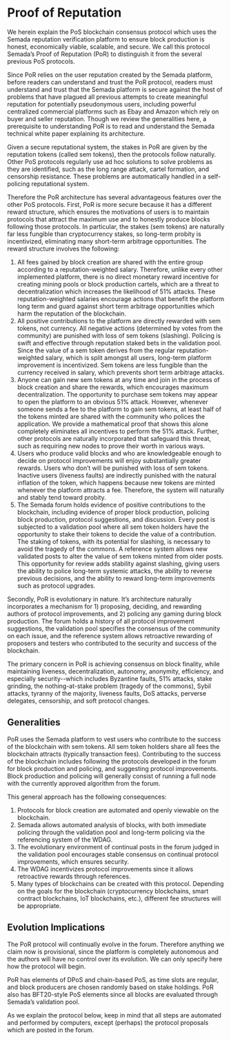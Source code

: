 # Proof of Reputation

We herein explain the PoS blockchain consensus protocol which uses the Semada reputation verification platform to ensure block production is honest, economically viable, scalable, and secure. We call this protocol Semada’s Proof of Reputation \(PoR\) to distinguish it from the several previous PoS protocols.

Since PoR relies on the user reputation created by the Semada platform, before readers can understand and trust the PoR protocol, readers must understand and trust that the Semada platform is secure against the host of problems that have plagued all previous attempts to create meaningful reputation for potentially pseudonymous users, including powerful centralized commercial platforms such as Ebay and Amazon which rely on buyer and seller reputation. Though we review the generalities here, a prerequisite to understanding PoR is to read and understand the Semada technical white paper explaining its architecture.

Given a secure reputational system, the stakes in PoR are given by the reputation tokens \(called sem tokens​\), then the protocols follow naturally. Other PoS protocols regularly use ad hoc solutions to solve problems as they are identified, such as the long range attack, cartel formation, and censorship resistance. These problems are automatically handled in a self-policing reputational system.

Therefore the PoR architecture has several advantageous features over the other PoS protocols. First, PoR is more secure because it has a different reward structure, which ensures the motivations of users is to maintain protocols that attract the maximum use and to honestly produce blocks following those protocols. In particular, the stakes \(sem tokens\) are naturally far less fungible than cryptocurrency stakes, so long-term probity is incentivized, eliminating many short-term arbitrage opportunities. The reward structure involves the following:

1. All fees gained by block creation are shared with the entire group according to a reputation-weighted salary. Therefore, unlike every other implemented platform, there is no direct monetary reward incentive for creating mining pools or block production cartels, which are a threat to decentralization which increases the likelihood of 51% attacks. These reputation-weighted salaries encourage actions that benefit the platform long term and guard against short term arbitrage opportunities which harm the reputation of the blockchain. 
2. All positive contributions to the platform are directly rewarded with sem tokens, not currency. All negative actions \(determined by votes from the community\) are punished with loss of sem tokens \(slashing\). Policing is swift and effective through reputation staked bets in the validation pool. Since the value of a sem token derives from the regular reputation-weighted salary, which is split amongst all users, long-term platform improvement is incentivized. Sem tokens are less fungible than the currency received in salary, which prevents short term arbitrage attacks.
3. Anyone can gain new sem tokens at any time and join in the process of block creation and share the rewards, which encourages maximum decentralization. The opportunity to purchase sem tokens may appear to open the platform to an obvious 51% attack. However, whenever someone sends a fee to the platform to gain sem tokens, at least half of the tokens minted are shared with the community who polices the application. We provide a mathematical proof that shows this alone completely eliminates all incentives to perform the 51% attack. Further, other protocols are naturally incorporated that safeguard this threat, such as requiring new nodes to prove their worth in various ways.
4. Users who produce valid blocks and who are knowledgeable enough to decide on protocol improvements will enjoy substantially greater rewards. Users who don’t will be punished with loss of sem tokens. Inactive users \(liveness faults\) are indirectly punished with the natural inflation of the token, which happens because new tokens are minted whenever the platform attracts a fee. Therefore, the system will naturally and stably tend toward probity.
5. The Semada forum holds evidence of positive contributions to the blockchain, including evidence of proper block production, policing block production, protocol suggestions, and discussion. Every post is subjected to a validation pool where all sem token holders have the opportunity to stake their tokens to decide the value of a contribution. The staking of tokens, with its potential for slashing, is necessary to avoid the tragedy of the commons. A reference system allows new validated posts to alter the value of sem tokens minted from older posts. This opportunity for review adds stability against slashing, giving users the ability to police long-term systemic attacks, the ability to reverse previous decisions, and the ability to reward long-term improvements such as protocol upgrades.

Secondly, PoR is evolutionary in nature. It’s architecture naturally incorporates a mechanism for 1\) proposing, deciding, and rewarding authors of protocol improvements, and 2\) policing any gaming during block production. The forum holds a history of all protocol improvement suggestions, the validation pool specifies the consensus of the community on each issue, and the reference system allows retroactive rewarding of proposers and testers who contributed to the security and success of the blockchain.

The primary concern in PoR is achieving consensus on block finality, while maintaining liveness, decentralization, autonomy, anonymity, efficiency, and especially security--which includes Byzantine faults, 51% attacks, stake grinding, the nothing-at-stake problem \(tragedy of the commons\), Sybil attacks, tyranny of the majority, liveness faults, DoS attacks, perverse delegates, censorship, and soft protocol changes.

## Generalities

PoR uses the Semada platform to vest users who contribute to the success of the blockchain with sem tokens. All sem token holders share all fees the blockchain attracts \(typically transaction fees\). Contributing to the success of the blockchain includes following the protocols developed in the forum for block production and policing, and suggesting protocol improvements. Block production and policing will generally consist of running a full node with the currently approved algorithm from the forum.

This general approach has the following consequences:

1. Protocols for block creation are automated and openly viewable on the blockchain.
2. Semada allows automated analysis of blocks, with both immediate policing through the validation pool and long-term policing via the referencing system of the WDAG.
3. The evolutionary environment of continual posts in the forum judged in the validation pool encourages stable consensus on continual protocol improvements, which ensures security.
4. The WDAG incentivizes protocol improvements since it allows retroactive rewards through references.
5. Many types of blockchains can be created with this protocol. Depending on the goals for the blockchain \(cryptocurrency blockchains, smart contract blockchains, IoT blockchains, etc.\), different fee structures will be appropriate.

## Evolution Implications 

The PoR protocol will continually evolve in the forum. Therefore anything we claim now is provisional, since the platform is completely autonomous and the authors will have no control over its evolution. We can only specify here how the protocol will begin.

PoR has elements of DPoS and chain-based PoS, as time slots are regular, and block producers are chosen randomly based on stake holdings. PoR also has BFT20-style PoS elements since all blocks are evaluated through Semada’s validation pool.

As we explain the protocol below, keep in mind that all steps are automated and performed by computers, except \(perhaps\) the protocol proposals which are posted in the forum.

